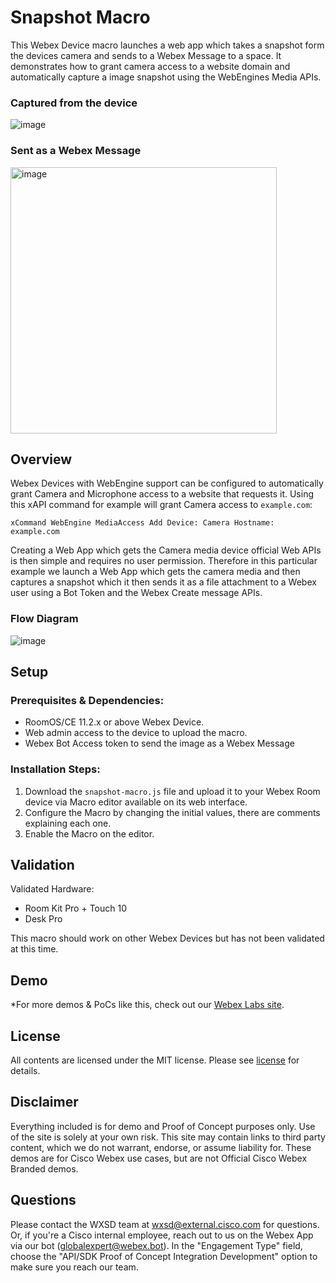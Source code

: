 # Snapshot Macro
This Webex Device macro launches a web app which takes a snapshot form the devices camera and sends to a Webex Message to a space. It demonstrates  how to grant camera access to a website domain and automatically  capture a image snapshot using the WebEngines Media APIs.

### Captured from the device
![image](https://github.com/wxsd-sales/snapshot-macro/assets/21026209/9b0bf3f0-28f2-4f75-bb39-54a58b1dab56)

### Sent as a Webex Message
<img width="426" alt="image" src="https://github.com/wxsd-sales/snapshot-macro/assets/21026209/7d3c69e3-d5bc-4cbc-9f4d-94adfafb6b18">

## Overview

Webex Devices with WebEngine support can be configured to automatically grant Camera and Microphone access to a website that requests it. Using this xAPI command for example will grant Camera access to ``example.com``:

```ssh
xCommand WebEngine MediaAccess Add Device: Camera Hostname: example.com
```
Creating a Web App which gets the Camera media device official Web APIs is then simple and requires no user permission. Therefore in this particular example we launch a Web App which gets the camera media and then captures a snapshot which it then sends it as a file attachment to a Webex user using a Bot Token and the Webex Create message APIs.


### Flow Diagram

![image](https://github.com/wxsd-sales/snapshot-macro/assets/21026209/5daad14a-ff19-4337-86b2-79bc4394d3c9)


## Setup

### Prerequisites & Dependencies: 

- RoomOS/CE 11.2.x or above Webex Device.
- Web admin access to the device to upload the macro.
- Webex Bot Access token to send the image as a Webex Message


### Installation Steps:
1. Download the ``snapshot-macro.js`` file and upload it to your Webex Room device via Macro editor available on its web interface.
2. Configure the Macro by changing the initial values, there are comments explaining each one.
3. Enable the Macro on the editor.
    
## Validation

Validated Hardware:

* Room Kit Pro + Touch 10
* Desk Pro

This macro should work on other Webex Devices but has not been validated at this time.
    
## Demo

<!-- Keep the following statement -->
*For more demos & PoCs like this, check out our [Webex Labs site](https://collabtoolbox.cisco.com/webex-labs).


## License
All contents are licensed under the MIT license. Please see [license](LICENSE) for details.


## Disclaimer
Everything included is for demo and Proof of Concept purposes only. Use of the site is solely at your own risk. This site may contain links to third party content, which we do not warrant, endorse, or assume liability for. These demos are for Cisco Webex use cases, but are not Official Cisco Webex Branded demos.


## Questions
Please contact the WXSD team at [wxsd@external.cisco.com](mailto:wxsd@external.cisco.com?subject=snapshot-macro) for questions. Or, if you're a Cisco internal employee, reach out to us on the Webex App via our bot (globalexpert@webex.bot). In the "Engagement Type" field, choose the "API/SDK Proof of Concept Integration Development" option to make sure you reach our team. 
